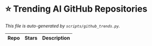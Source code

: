 # ⭐ Trending AI GitHub Repositories

_This file is auto-generated by `scripts/github_trends.py`._

| Repo | Stars | Description |
|------|-------|-------------|
